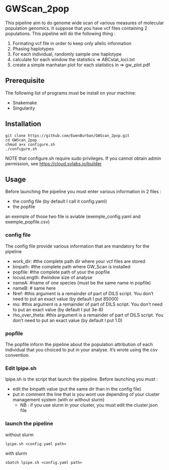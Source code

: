 # GWScan_2pop
This pipeline aim to do genome wide scan of various measures of  molecular population genomics. 
It suppose that you have vcf files containing 2 populations.
This pipeline will do the following thing : 
1. Formating vcf file in order to keep only allelic information
2. Phasing haplotypes
3. For each individual, randomly sample one haplotype
4. calculate for each window the statistics => ABCstat_loci.txt
5. create a simple manhatan plot for each statistics in => gw_plot.pdf
 
## Prerequisite
The following list of programs must be install on your machine:
- Snakemake
- Singularity

## Installation
```
git clone https://github.com/EwenBurban/GWScan_2pop.git
cd GWScan_2pop
chmod a+x configure.sh
./configure.sh
```
NOTE that configure.sh require sudo privileges. If you cannot obtain admin permission, see https://cloud.sylabs.io/builder
## Usage
Before launching the pipeline you must enter various information in 2 files :
- the config file (by default I call it config.yaml) 
- the popfile

an exemple of those two file is aviable (exemple_config.yaml and exemple_popfile.csv)

### config file

The config file provide various information that are mandatory for the pipeline

- work_dir: #the complete path dir where your vcf files are stored
- binpath: #the complete path where GW_Scan is installed
- popfile: #the complete path of your the popfile
- locusLength: #window size of analyse
- nameA: #name of one species (must be the same name in popfile)
- nameB: # same here
- Nref: #this argument is a remainder of part of DILS script. You don’t need to put an exact value (by default I put 85000)
- mu: #this argument is a remainder of part of DILS script. You don’t need to put an exact value (by default I put 3e-8)
- rho_over_theta: #this argument is a remainder of part of DILS script. You don’t need to put an exact value (by default I put 1.0)

### popfile
The popfile inform the pipeline about the population attribution of each individual that you choiced to put in your analyse.
It’s wrote using the csv convention.

### Edit lpipe.sh
lpipe.sh is the script that launch the pipeline. Before launching you must :
- edit the binpath value (put the same dir than in the config file)
- put in comment the line that is you wont use depending of  your cluster management system (with or without slurm)
    - NB : if you use slurm in your cluster, you must edit the cluster.json file
### launch the pipeline

without slurm
```
lpipe.sh <config.yaml path>
```
with slurm
```
sbatch lpipe.sh <config.yaml path>
```

